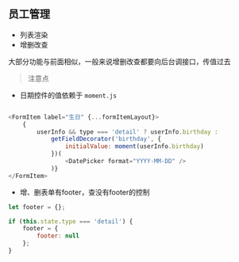 ## 员工管理

- 列表渲染
- 增删改查

大部分功能与前面相似，一般来说增删改查都要向后台调接口，传值过去

>注意点
- 日期控件的值依赖于 `moment.js`
```javascript

<FormItem label="生日" {...formItemLayout}>
    {
        userInfo && type === 'detail' ? userInfo.birthday :
            getFieldDecorator('birthday', {
                initialValue: moment(userInfo.birthday)
            })(
                <DatePicker format="YYYY-MM-DD" />
            )}
</FormItem>

```

- 增、删表单有footer，查没有footer的控制
```javascript
let footer = {};

if (this.state.type === 'detail') {
    footer = {
        footer: null
    };
}
```





